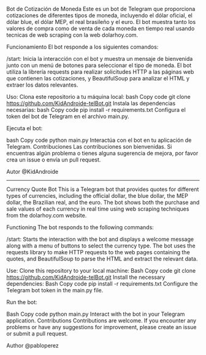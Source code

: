 Bot de Cotización de Moneda
Este es un bot de Telegram que proporciona cotizaciones de diferentes tipos de moneda, incluyendo el dólar oficial, el dólar blue, el dólar MEP, el real brasileño y el euro. El bot muestra tanto los valores de compra como de venta de cada moneda en tiempo real usando tecnicas de web scraping con la web dolarhoy.com.

Funcionamiento
El bot responde a los siguientes comandos:

/start: Inicia la interacción con el bot y muestra un mensaje de bienvenida junto con un menú de botones para seleccionar el tipo de moneda.
El bot utiliza la librería requests para realizar solicitudes HTTP a las páginas web que contienen las cotizaciones, y BeautifulSoup para analizar el HTML y extraer los datos relevantes.

Uso:
Clona este repositorio a tu máquina local:
bash
Copy code
git clone https://github.com/KidAndroide-telBot.git
Instala las dependencias necesarias:
bash
Copy code
pip install -r requirements.txt
Configura el token del bot de Telegram en el archivo main.py.

Ejecuta el bot:

bash
Copy code
python main.py
Interactúa con el bot en tu aplicación de Telegram.
Contribuciones
Las contribuciones son bienvenidas. Si encuentras algún problema o tienes alguna sugerencia de mejora, por favor crea un issue o envía un pull request.

Autor
@KidAndroide

---

Currency Quote Bot
This is a Telegram bot that provides quotes for different types of currencies, including the official dollar, the blue dollar, the MEP dollar, the Brazilian real, and the euro. The bot shows both the purchase and sale values of each currency in real time using web scraping techniques from the dolarhoy.com website.

Functioning
The bot responds to the following commands:

/start: Starts the interaction with the bot and displays a welcome message along with a menu of buttons to select the currency type.
The bot uses the requests library to make HTTP requests to the web pages containing the quotes, and BeautifulSoup to parse the HTML and extract the relevant data.

Use:
Clone this repository to your local machine:
Bash
Copy code
git clone https://github.com/KidAndroide-telBot.git
Install the necessary dependencies:
Bash
Copy code
pip install -r requirements.txt
Configure the Telegram bot token in the main.py file.

Run the bot:

Bash
Copy code
python main.py
Interact with the bot in your Telegram application.
Contributions
Contributions are welcome. If you encounter any problems or have any suggestions for improvement, please create an issue or submit a pull request.

Author
@pabloperez
